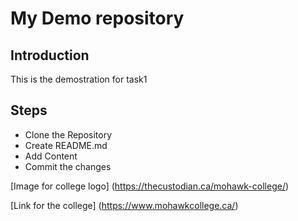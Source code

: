 # My Demo repository

## Introduction 
This is the demostration for task1


## Steps
- Clone the Repository
- Create README.md
- Add Content
- Commit the changes


[Image for college logo] (https://thecustodian.ca/mohawk-college/)

[Link for the college] (https://www.mohawkcollege.ca/)

